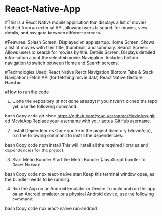 # React-Native-App
#This is a React Native mobile application that displays a list of movies fetched from an external API, allowing users to search for movies, view details, and navigate between different screens.

#Features:
Splash Screen: Displayed on app startup.
Home Screen: Shows a list of movies with their title, thumbnail, and summary.
Search Screen: Allows users to search for movies by title.
Details Screen: Displays detailed information about the selected movie.
Navigation: Includes bottom navigation to switch between Home and Search screens.

#Technologies Used:
React Native
React Navigation (Bottom Tabs & Stack Navigation)
Fetch API (for fetching movie data)
React Native Gesture Handler

#How to run the code
1. Clone the Repository (if not done already)
If you haven't cloned the repo yet, use the following command:

bash
Copy code
git clone https://github.com/your-username/MovieApp.git
cd MovieApp
Replace your-username with your actual GitHub username.

2. Install Dependencies
Once you're in the project directory (MovieApp), run the following command to install the dependencies:

bash
Copy code
npm install
This will install all the required libraries and dependencies for the project.

3. Start Metro Bundler
Start the Metro Bundler (JavaScript bundler for React Native):

bash
Copy code
npx react-native start
Keep this terminal window open, as the bundler needs to be running.

4. Run the App on an Android Emulator or Device
To build and run the app on an Android emulator or a physical Android device, use the following command:

bash
Copy code
npx react-native run-android
